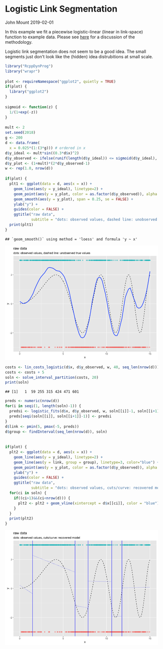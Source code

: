 Logistic Link Segmentation
================
John Mount
2019-02-01

In this example we fit a piecewise logistic-linear (linear in link-space) function to example data.
Please see [here](https://github.com/WinVector/RcppDynProg) for a discussion of the methodology.

Logistic link segmentation does not seem to be a good idea. The small segments just don't look like the (hidden) idea distrubitions at small scale.

``` r
library("RcppDynProg")
library("wrapr")

plot <- requireNamespace("ggplot2", quietly = TRUE)
if(plot) {
  library("ggplot2")
}

sigmoid <- function(z) {
  1/(1+exp(-z))
}

mult <- 2
set.seed(2018)
g <- 200
d <- data.frame(
  x = 0.025*(1:(3*g))) # ordered in x
d$y_ideal <- mult*sin((0.3*d$x)^2)
d$y_observed <- ifelse(runif(length(d$y_ideal)) <= sigmoid(d$y_ideal), 1, 0)
d$y_plot <- (1+mult)*(2*d$y_observed-1)
w <- rep(1.0, nrow(d))

if(plot) {
  plt1 <- ggplot(data = d, aes(x = x)) + 
    geom_line(aes(y = y_ideal), linetype=2) +
    geom_point(aes(y = y_plot, color = as.factor(d$y_observed)), alpha = 0.5) +
    geom_smooth(aes(y = y_plot), span = 0.25, se = FALSE) +
    ylab("y") +
    guides(color = FALSE) +
    ggtitle("raw data", 
            subtitle = "dots: observed values, dashed line: unobserved true values")
  print(plt1)
}
```

    ## `geom_smooth()` using method = 'loess' and formula 'y ~ x'

<img src="LogisticLinkSegmentation_files/figure-markdown_github/r1-1.png" style="display: block; margin: auto;" />

``` r
costs <- lin_costs_logistic(d$x, d$y_observed, w, 40, seq_len(nrow(d)))
costs <- costs + 5
soln <- solve_interval_partition(costs, 20)
print(soln)
```

    ## [1]   1  59 255 315 424 471 601

``` r
preds <- numeric(nrow(d))
for(i in seqi(1, length(soln)-1)) {
  predsi <- logistic_fits(d$x, d$y_observed, w, soln[[i]]-1, soln[[i+1]]-2)
  preds[seqi(soln[[i]], soln[[i+1]]-1)] <- predsi
}
d$link <- pmin(5, pmax(-5, preds))
d$group <- findInterval(seq_len(nrow(d)), soln)


if(plot) {
  plt2 <- ggplot(data = d, aes(x = x)) + 
    geom_line(aes(y = y_ideal), linetype=2) +
    geom_line(aes(y = link, group = group), linetype=3, color="blue") +
    geom_point(aes(y = y_plot, color = as.factor(d$y_observed)), alpha = 0.5) +
    ylab("y") +
    guides(color = FALSE) +
    ggtitle("raw data", 
            subtitle = "dots: observed values, cuts/curve: recovered model")
  for(ci in soln) {
    if((ci>1)&&(ci<nrow(d))) {
      plt2 <- plt2 + geom_vline(xintercept = d$x[[ci]], color = "blue")
    }
  }
  print(plt2)
}
```

<img src="LogisticLinkSegmentation_files/figure-markdown_github/r1-2.png" style="display: block; margin: auto;" />
